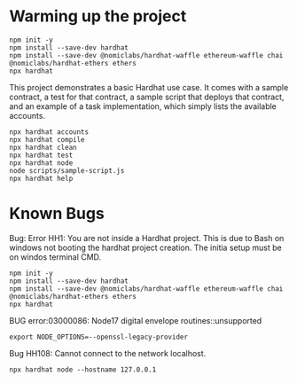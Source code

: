 

# Warming up the project
```shell
npm init -y
npm install --save-dev hardhat
npm install --save-dev @nomiclabs/hardhat-waffle ethereum-waffle chai @nomiclabs/hardhat-ethers ethers
npx hardhat
```

This project demonstrates a basic Hardhat use case. It comes with a sample contract, a test for that contract, a sample script that deploys that contract, and an example of a task implementation, which simply lists the available accounts.
```shell
npx hardhat accounts
npx hardhat compile
npx hardhat clean
npx hardhat test
npx hardhat node
node scripts/sample-script.js
npx hardhat help
```



# Known Bugs
Bug: Error HH1: You are not inside a Hardhat project. This is due to Bash on windows not booting the hardhat project creation. The initia setup must be on windos terminal CMD.
```shell
npm init -y
npm install --save-dev hardhat
npm install --save-dev @nomiclabs/hardhat-waffle ethereum-waffle chai @nomiclabs/hardhat-ethers ethers
npx hardhat
```


BUG error:03000086: Node17 digital envelope routines::unsupported
```shell
export NODE_OPTIONS=--openssl-legacy-provider
```


Bug HH108: Cannot connect to the network localhost.
```shell
npx hardhat node --hostname 127.0.0.1
```